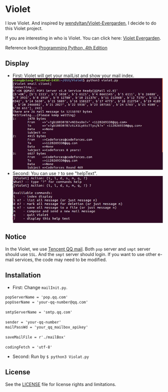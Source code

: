 # Violet

I love Violet. And inspired by [wendyltan/Violet-Evergarden][wd/VE], I decide to do this Violet project.

If you are interesting in who is Violet.
You can click here: [Violet Evergarden][wiki-VE].

Reference book:[Programming Python, 4th Edition][O'REILLY]

## Display
- First: Violet will get your mailList and show your mail index.
![Violet1](./img/Violet1.jpg)
- Second: You can use `?` to see "helpText".
![Violet2](./img/Violet2.jpg)

## Notice
In the Violet, we use [Tencent QQ mail][wiki-QQ].
Both `pop` server and `smpt` server should use `SSL`. And the `smpt` server should login.
If you want to use other e-mail services, the code may need to be modified.

## Installation
- First:  Change `mailInit.py`.
```
popServerName = 'pop.qq.com'
popUserName = 'your-qq-number@qq.com'

smtpServerName = 'smtp.qq.com'

sender = 'your-qq-number'
mailPassWd = 'your_qq_mailbox_apikey'

saveMailFile = r'./mailBox'

codingFetch = 'utf-8'
```
- Second:  Run by `$ python3 Violat.py`

## License
See the [LICENSE](./LICENSE) file for license rights and limitations.

[wd/VE]:https://github.com/wendyltan/Violet-Evergarden
[wiki-VE]:https://en.wikipedia.org/wiki/Violet_Evergarden
[O'REILLY]:http://shop.oreilly.com/product/9780596158118.do
[wiki-QQ]:https://en.wikipedia.org/wiki/Tencent_QQ
